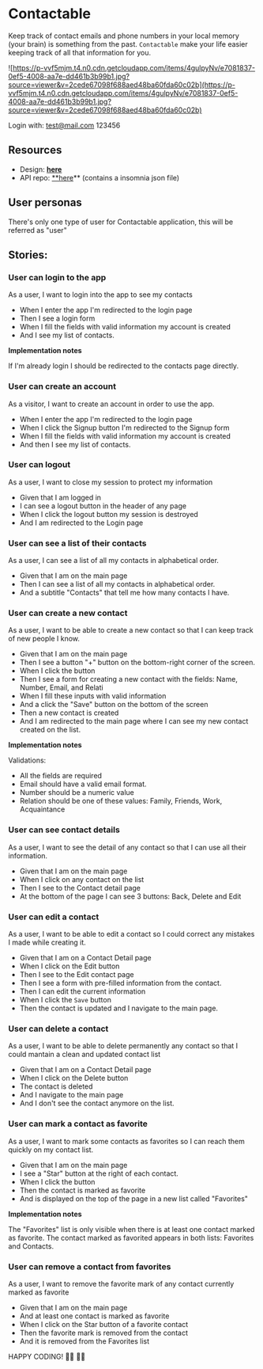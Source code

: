 # Contactable

Keep track of contact emails and phone numbers in your local memory (your brain)
is something from the past. `Contactable` make your life easier keeping track of
all that information for you.

![https://p-vvf5mjm.t4.n0.cdn.getcloudapp.com/items/4gulpyNv/e7081837-0ef5-4008-aa7e-dd461b3b99b1.jpg?source=viewer&v=2cede67098f688aed48ba60fda60c02b](https://p-vvf5mjm.t4.n0.cdn.getcloudapp.com/items/4gulpyNv/e7081837-0ef5-4008-aa7e-dd461b3b99b1.jpg?source=viewer&v=2cede67098f688aed48ba60fda60c02b)

Login with:
test@mail.com
123456

## Resources

- Design: [**here**](https://www.figma.com/file/gAfbtV6U3DW5m1zNDrPSQT/Contactable?node-id=0%3A1)
- API repo: [**here](https://github.com/codeableorg/contactable-js-api)** (contains a insomnia json file)

## **User personas**

There's only one type of user for Contactable application, this will be referred
as "user"

## **Stories:**

### **User can login to the app**

As a user, I want to login into the app to see my contacts

- When I enter the app I'm redirected to the login page
- Then I see a login form
- When I fill the fields with valid information my account is created
- And I see my list of contacts.

**Implementation notes**

If I'm already login I should be redirected to the contacts page directly.

### **User can create an account**

As a visitor, I want to create an account in order to use the app.

- When I enter the app I'm redirected to the login page
- When I click the Signup button I'm redirected to the Signup form
- When I fill the fields with valid information my account is created
- And then I see my list of contacts.

### **User can logout**

As a user, I want to close my session to protect my information

- Given that I am logged in
- I can see a logout button in the header of any page
- When I click the logout button my session is destroyed
- And I am redirected to the Login page

### **User can see a list of their contacts**

As a user, I can see a list of all my contacts in alphabetical order.

- Given that I am on the main page
- Then I can see a list of all my contacts in alphabetical order.
- And a subtitle "Contacts" that tell me how many contacts I have.

### **User can create a new contact**

As a user, I want to be able to create a new contact so that I can keep track of
new people I know.

- Given that I am on the main page
- Then I see a button "+" button on the bottom-right corner of the screen.
- When I click the button
- Then I see a form for creating a new contact with the fields: Name, Number,
  Email, and Relati
- When I fill these inputs with valid information
- And a click the "Save" button on the bottom of the screen
- Then a new contact is created
- And I am redirected to the main page where I can see my new contact created on
  the list.

**Implementation notes**

Validations:

- All the fields are required
- Email should have a valid email format.
- Number should be a numeric value
- Relation should be one of these values: Family, Friends, Work, Acquaintance

### **User can see contact details**

As a user, I want to see the detail of any contact so that I can use all their
information.

- Given that I am on the main page
- When I click on any contact on the list
- Then I see to the Contact detail page
- At the bottom of the page I can see 3 buttons: Back, Delete and Edit

### **User can edit a contact**

As a user, I want to be able to edit a contact so I could correct any mistakes I
made while creating it.

- Given that I am on a Contact Detail page
- When I click on the Edit button
- Then I see to the Edit contact page
- Then I see a form with pre-filled information from the contact.
- Then I can edit the current information
- When I click the `Save` button
- Then the contact is updated and I navigate to the main page.

### **User can delete a contact**

As a user, I want to be able to delete permanently any contact so that I could
mantain a clean and updated contact list

- Given that I am on a Contact Detail page
- When I click on the Delete button
- The contact is deleted
- And I navigate to the main page
- And I don't see the contact anymore on the list.

### **User can mark a contact as favorite**

As a user, I want to mark some contacts as favorites so I can reach them quickly
on my contact list.

- Given that I am on the main page
- I see a "Star" button at the right of each contact.
- When I click the button
- Then the contact is marked as favorite
- And is displayed on the top of the page in a new list called "Favorites"

**Implementation notes**

The "Favorites" list is only visible when there is at least one contact marked
as favorite. The contact marked as favorited appears in both lists: Favorites
and Contacts.

### **User can remove a contact from favorites**

As a user, I want to remove the favorite mark of any contact currently marked as
favorite

- Given that I am on the main page
- And at least one contact is marked as favorite
- When I click on the Star button of a favorite contact
- Then the favorite mark is removed from the contact
- And it is removed from the Favorites list

HAPPY CODING! 👨‍💻 👨‍💻
